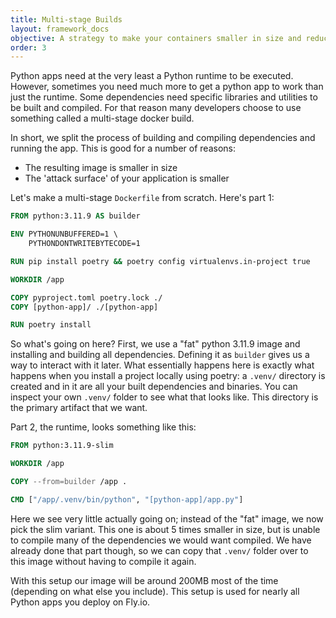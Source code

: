 ```yaml
---
title: Multi-stage Builds
layout: framework_docs
objective: A strategy to make your containers smaller in size and reduce attack surface.
order: 3
---
```


Python apps need at the very least a Python runtime to be executed. However, sometimes you need much more to get a python app to work than just the runtime. Some dependencies need specific libraries and utilities to be built and compiled. For that reason many developers choose to use something called a multi-stage docker build.

In short, we split the process of building and compiling dependencies and running the app. This is good for a number of reasons:

- The resulting image is smaller in size
- The 'attack surface' of your application is smaller

Let's make a multi-stage `Dockerfile` from scratch. Here's part 1:

```dockerfile
FROM python:3.11.9 AS builder

ENV PYTHONUNBUFFERED=1 \ 
    PYTHONDONTWRITEBYTECODE=1 

RUN pip install poetry && poetry config virtualenvs.in-project true

WORKDIR /app

COPY pyproject.toml poetry.lock ./
COPY [python-app]/ ./[python-app]

RUN poetry install
```

So what's going on here? First, we use a "fat" python 3.11.9 image and installing and building all dependencies. Defining it as `builder` gives us a way to interact with it later. What essentially happens here is exactly what happens when you install a project locally using poetry: a `.venv/` directory is created and in it are all your built dependencies and binaries. You can inspect your own `.venv/` folder to see what that looks like. This directory is the primary artifact that we want.

Part 2, the runtime, looks something like this:

```dockerfile
FROM python:3.11.9-slim

WORKDIR /app

COPY --from=builder /app .

CMD ["/app/.venv/bin/python", "[python-app]/app.py"]
```

Here we see very little actually going on; instead of the "fat" image, we now pick the slim variant. This one is about 5 times smaller in size, but is unable to compile many of the dependencies we would want compiled. We have already done that part though, so we can copy that `.venv/` folder over to this image without having to compile it again.

With this setup our image will be around 200MB most of the time (depending on what else you include). This setup is used for nearly all Python apps you deploy on Fly.io.


